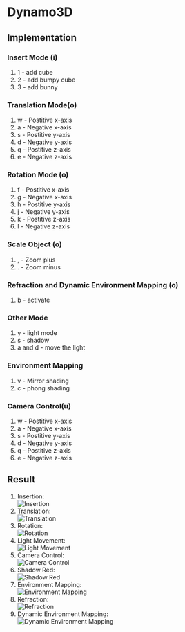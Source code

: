 # Dynamo3D

## Implementation

### Insert Mode (i)
1) 1 - add cube
2) 2 - add bumpy cube
3) 3 - add bunny

### Translation Mode(o)
1) w - Postitive x-axis
2) a - Negative x-axis
3) s - Postitive y-axis
4) d - Negative y-axis
5) q - Postitive z-axis
6) e - Negative z-axis

### Rotation Mode (o)
1) f - Postitive x-axis
2) g - Negative x-axis
3) h - Postitive y-axis
4) j - Negative y-axis
5) k - Postitive z-axis
6) l - Negative z-axis

### Scale Object (o)
1) , - Zoom plus
2) . - Zoom minus

### Refraction and Dynamic Environment Mapping (o)
1) b - activate

### Other Mode
1) y - light mode
3) s - shadow
4) a and d - move the light

### Environment Mapping
1) v - Mirror shading
2) c - phong shading

### Camera Control(u)
1) w - Postitive x-axis
2) a - Negative x-axis
3) s - Postitive y-axis
4) d - Negative y-axis
5) q - Postitive z-axis
6) e - Negative z-axis

## Result

1) Insertion: <br/> <img src="https://github.com/reactive-coder/Dynamo3D/blob/main/result/insert.png" alt="Insertion"> <br/>
2) Translation: <br/> <img src="https://github.com/reactive-coder/Dynamo3D/blob/main/result/translate.png" alt="Translation"> <br/>
3) Rotation: <br/> <img src="https://github.com/reactive-coder/Dynamo3D/blob/main//result/rotate.png" alt="Rotation"> <br/>
4) Light Movement: <br/> <img src="https://github.com/reactive-coder/Dynamo3D/blob/main/result/light_movement.png" alt="Light Movement"> <br/>
5) Camera Control: <br/> <img src="https://github.com/reactive-coder/Dynamo3D/blob/main/result/camera_control.png" alt="Camera Control"> <br/>
6) Shadow Red: <br/> <img src="https://github.com/reactive-coder/Dynamo3D/blob/main/result/shadow_red.png" alt="Shadow Red"> <br/>
7) Environment Mapping: <br/> <img src="https://github.com/reactive-coder/Dynamo3D/blob/main/result/environment_mapping.png" alt="Environment Mapping"> <br/>
8) Refraction: <br/> <img src="https://github.com/reactive-coder/Dynamo3D/blob/main/result/refraction.png" alt="Refraction"> <br/>
9) Dynamic Environment Mapping: <br/> <img src="https://github.com/reactive-coder/Dynamo3D/blob/main/result/dynamic_env_mapping.png" alt="Dynamic Environment Mapping"> <br/>
